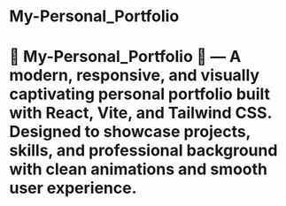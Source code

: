 # My-Personal_Portfolio
# 🌌 My-Personal_Portfolio 🌌 — A modern, responsive, and visually captivating personal portfolio built with React, Vite, and Tailwind CSS. Designed to showcase projects, skills, and professional background with clean animations and smooth user experience.
